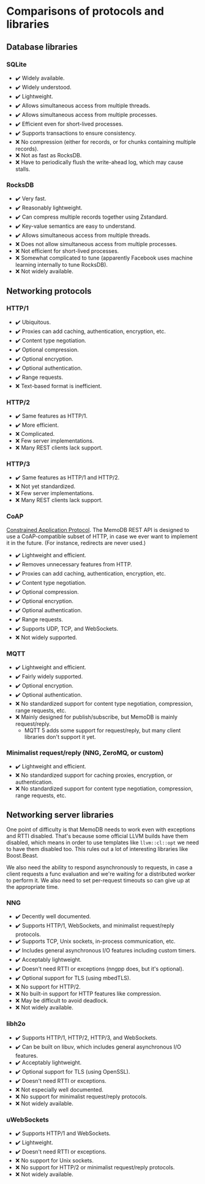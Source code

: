 # Comparisons of protocols and libraries

## Database libraries

### SQLite

- ✔️ Widely available.
- ✔️ Widely understood.
- ✔️ Lightweight.
- ✔️ Allows simultaneous access from multiple threads.
- ✔️ Allows simultaneous access from multiple processes.
- ✔️ Efficient even for short-lived processes.
- ✔️ Supports transactions to ensure consistency.
- :x: No compression (either for records, or for chunks containing multiple records).
- :x: Not as fast as RocksDB.
- :x: Have to periodically flush the write-ahead log, which may cause stalls.

### RocksDB

- ✔️ Very fast.
- ✔️ Reasonably lightweight.
- ✔️ Can compress multiple records together using Zstandard.
- ✔️ Key-value semantics are easy to understand.
- ✔️ Allows simultaneous access from multiple threads.
- :x: Does not allow simultaneous access from multiple processes.
- :x: Not efficient for short-lived processes.
- :x: Somewhat complicated to tune (apparently Facebook uses machine learning internally to tune RocksDB).
- :x: Not widely available.

## Networking protocols

### HTTP/1

- ✔️ Ubiquitous.
- ✔️ Proxies can add caching, authentication, encryption, etc.
- ✔️ Content type negotiation.
- ✔️ Optional compression.
- ✔️ Optional encryption.
- ✔️ Optional authentication.
- ✔️ Range requests.
- :x: Text-based format is inefficient.

### HTTP/2

- ✔️ Same features as HTTP/1.
- ✔️ More efficient.
- :x: Complicated.
- :x: Few server implementations.
- :x: Many REST clients lack support.

### HTTP/3

- ✔️ Same features as HTTP/1 and HTTP/2.
- :x: Not yet standardized.
- :x: Few server implementations.
- :x: Many REST clients lack support.

### CoAP

[Constrained Application Protocol](https://coap.technology/). The MemoDB REST
API is designed to use a CoAP-compatible subset of HTTP, in case we ever want
to implement it in the future. (For instance, redirects are never used.)

- ✔️ Lightweight and efficient.
- ✔️ Removes unnecessary features from HTTP.
- ✔️ Proxies can add caching, authentication, encryption, etc.
- ✔️ Content type negotiation.
- ✔️ Optional compression.
- ✔️ Optional encryption.
- ✔️ Optional authentication.
- ✔️ Range requests.
- ✔️ Supports UDP, TCP, and WebSockets.
- :x: Not widely supported.

### MQTT

- ✔️ Lightweight and efficient.
- ✔️ Fairly widely supported.
- ✔️ Optional encryption.
- ✔️ Optional authentication.
- :x: No standardized support for content type negotiation, compression, range
  requests, etc.
- :x: Mainly designed for publish/subscribe, but MemoDB is mainly
  request/reply.
  - MQTT 5 adds some support for request/reply, but many client libraries don't
    support it yet.

### Minimalist request/reply (NNG, ZeroMQ, or custom)

- ✔️ Lightweight and efficient.
- :x: No standardized support for caching proxies, encryption, or
  authentication.
- :x: No standardized support for content type negotiation, compression, range
  requests, etc.

## Networking server libraries

One point of difficulty is that MemoDB needs to work even with exceptions and RTTI disabled.
That's because some official LLVM builds have them disabled, which means
in order to use templates like `llvm::cl::opt` we need to have them disabled too.
This rules out a lot of interesting libraries like Boost.Beast.

We also need the ability to respond asynchronously to requests, in case a
client requests a func evaluation and we're waiting for a distributed worker to
perform it. We also need to set per-request timeouts so can give up at the
appropriate time.

### NNG

- ✔️ Decently well documented.
- ✔️ Supports HTTP/1, WebSockets, and minimalist request/reply protocols.
- ✔️ Supports TCP, Unix sockets, in-process communication, etc.
- ✔️ Includes general asynchronous I/O features including custom timers.
- ✔️ Acceptably lightweight.
- ✔️ Doesn't need RTTI or exceptions (nngpp does, but it's optional).
- ✔️ Optional support for TLS (using mbedTLS).
- :x: No support for HTTP/2.
- :x: No built-in support for HTTP features like compression.
- :x: May be difficult to avoid deadlock.
- :x: Not widely available.

### libh2o

- ✔️ Supports HTTP/1, HTTP/2, HTTP/3, and WebSockets.
- ✔️ Can be built on libuv, which includes general asynchronous I/O features.
- ✔️ Acceptably lightweight.
- ✔️ Optional support for TLS (using OpenSSL).
- ✔️ Doesn't need RTTI or exceptions.
- :x: Not especially well documented.
- :x: No support for minimalist request/reply protocols.
- :x: Not widely available.

### uWebSockets

- ✔️ Supports HTTP/1 and WebSockets.
- ✔️ Lightweight.
- ✔️ Doesn't need RTTI or exceptions.
- :x: No support for Unix sockets.
- :x: No support for HTTP/2 or minimalist request/reply protocols.
- :x: Not widely available.
